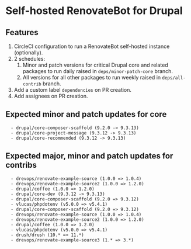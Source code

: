 # Self-hosted RenovateBot for Drupal

## Features
1. CircleCI configuration to run a RenovateBot self-hosted instance (optionally).
2. 2 schedules: 
   1. Minor and patch versions for critical Drupal core and related packages to 
      run daily raised in `deps/minor-patch-core` branch.
   2. All versions for all other packages to run weekly raised in 
      `deps/all-contrib` branch.
2. Add a custom label `dependencies` on PR creation.
3. Add assignees on PR creation.

## Expected minor and patch updates for core

```
  - drupal/core-composer-scaffold (9.2.0 -> 9.3.13)
  - drupal/core-project-message (9.3.12 -> 9.3.13)
  - drupal/core-recommended	(9.3.12 -> 9.3.13)
```

## Expected major, minor and patch updates for contribs

```
  - drevops/renovate-example-source (1.0.0 => 1.0.4)
  - drevops/renovate-example-source2 (1.0.0 => 1.2.0)
  - drupal/coffee (1.0.0 => 1.2.0)
  - drupal/core-dev	(9.3.12 -> 9.3.13)
  - drupal/core-composer-scaffold (9.2.0 => 9.3.12)
  - vlucas/phpdotenv (v5.0.0 => v5.4.1)
  - drupal/core-composer-scaffold (9.2.0 => 9.3.12)
  - drevops/renovate-example-source (1.0.0 => 1.0.4)
  - drevops/renovate-example-source2 (1.0.0 => 1.2.0)
  - drupal/coffee (1.0.0 => 1.2.0)
  - vlucas/phpdotenv (v5.0.0 => v5.4.1)
  - drush/drush (10.* => 11.*)
  - drevops/renovate-example-source3 (1.* => 3.*)
```
